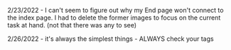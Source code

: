 2/23/2022 - I can't seem to figure out why my End page won't connect to the index page. 
I had to delete the former images to focus on the current task at hand. (not that there was any to see)  

2/26/2022 - it's always the simplest things - ALWAYS check your tags

